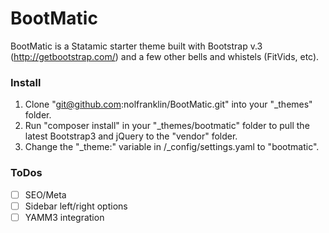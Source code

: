 BootMatic
=========

BootMatic is a Statamic starter theme built with Bootstrap v.3 (http://getbootstrap.com/) and a few other bells and whistels (FitVids, etc).

### Install

1. Clone "git@github.com:nolfranklin/BootMatic.git" into your "_themes" folder.
2. Run "composer install" in your "_themes/bootmatic" folder to pull the latest Bootstrap3 and jQuery to the "vendor" folder.
3. Change the "_theme:" variable in /_config/settings.yaml to "bootmatic".

### ToDos

- [ ] SEO/Meta
- [ ] Sidebar left/right options
- [ ] YAMM3 integration
